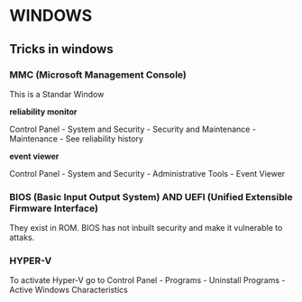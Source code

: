 # WINDOWS

## Tricks in windows

### MMC (Microsoft Management Console)

This is a Standar Window 

__reliability monitor__ <br/>

Control Panel  - System and Security - Security and Maintenance - Maintenance - See reliability history <br/>

__event viewer__ <br/>

Control Panel  - System and Security - Administrative Tools - Event Viewer <br/>

### BIOS (Basic Input Output System) AND UEFI (Unified Extensible Firmware Interface)

They exist in ROM. BIOS has not inbuilt security and make it vulnerable to attaks.

### HYPER-V

To activate Hyper-V go to Control Panel - Programs - Uninstall Programs - Active Windows Characteristics

